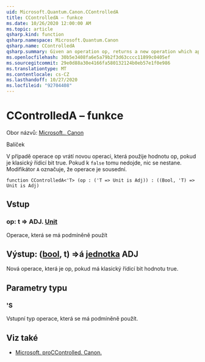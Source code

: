 ```yaml
---
uid: Microsoft.Quantum.Canon.CControlledA
title: CControlledA – funkce
ms.date: 10/26/2020 12:00:00 AM
ms.topic: article
qsharp.kind: function
qsharp.namespace: Microsoft.Quantum.Canon
qsharp.name: CControlledA
qsharp.summary: Given an operation op, returns a new operation which applies the op if a classical control bit is true. If `false`, nothing happens. The modifier `A` indicates that the operation is adjointable.
ms.openlocfilehash: 30b5e3408fa6e5a79b2f3d63cccc11899c0405ef
ms.sourcegitcommit: 29e0d88a30e4166fa580132124b0eb57e1f0e986
ms.translationtype: MT
ms.contentlocale: cs-CZ
ms.lasthandoff: 10/27/2020
ms.locfileid: "92704408"
---
```

# <a name="ccontrolleda-function"></a>CControlledA – funkce

Obor názvů: [Microsoft.. Canon](xref:Microsoft.Quantum.Canon)

Balíček [](https://nuget.org/packages/)


V případě operace op vrátí novou operaci, která použije hodnotu op, pokud je klasický řídicí bit true. Pokud k `false` tomu nedojde, nic se nestane.
Modifikátor `A` označuje, že operace je sousední.

```qsharp
function CControlledA<'T> (op : ('T => Unit is Adj)) : ((Bool, 'T) => Unit is Adj)
```


## <a name="input"></a>Vstup

### <a name="op--t--unit-adj"></a>op: t => ADJ. [Unit](xref:microsoft.quantum.lang-ref.unit)

Operace, která se má podmíněně použít



## <a name="output--boolt--unit-adj"></a>Výstup: ([bool](xref:microsoft.quantum.lang-ref.bool), t) =>á [jednotka](xref:microsoft.quantum.lang-ref.unit) ADJ

Nová operace, která je op, pokud má klasický řídicí bit hodnotu true.

## <a name="type-parameters"></a>Parametry typu

### <a name="t"></a>'S

Vstupní typ operace, která se má podmíněně použít.

## <a name="see-also"></a>Viz také

- [Microsoft. proCControlled. Canon.](xref:Microsoft.Quantum.Canon.CControlled)